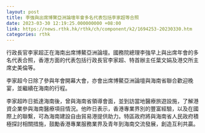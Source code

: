 ```yaml
---
layout: post
title: 李強與出席博鰲亞洲論壇年會多名代表包括李家超等合照
date: 2023-03-30 12:19:25.000000000 +08:00
link: https://news.rthk.hk/rthk/ch/component/k2/1694253-20230330.htm
categories: rthk
---
```


行政長官李家超正在海南出席博鰲亞洲論壇。國務院總理李強早上與出席年會的多名代表合照，香港方面的代表包括行政長官李家超、特首辦主任葉文娟及港交所主席史美倫等。

李家超今日除了參與年會開幕大會，亦會出席博鰲亞洲論壇與海南省聯合歡迎晚宴，並繼續在海南的行程。

李家超昨日抵達海南後，曾與海南省領導會面，並到訪當地醫療旅遊設施，了解港資企業參與海南醫療項目情況。他昨日表示，香港專業界別的豐富經驗，以及在國際上的聯繫，可為海南建設自由貿易港提供助力。特區政府將與海南省人民政府積極探討相關措施，鼓勵香港專業服務業界及青年到海南交流發展，創造互利共贏。

